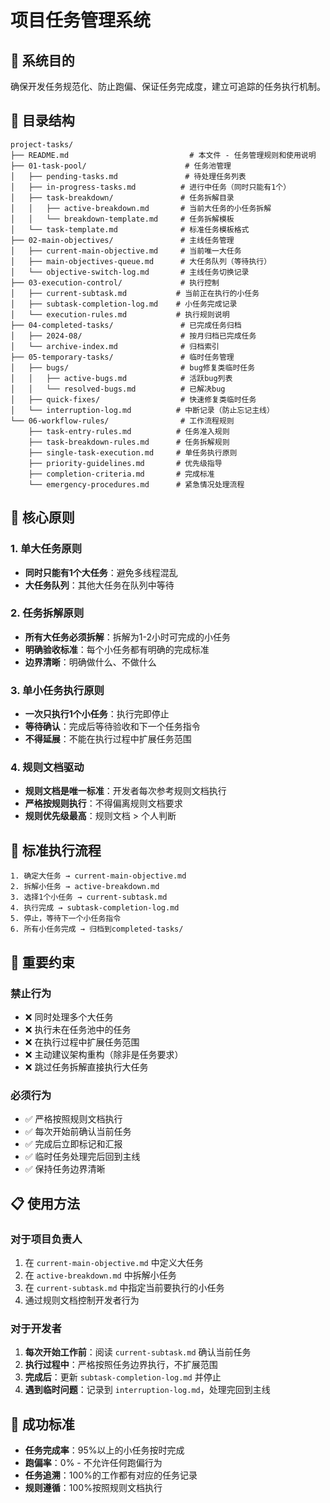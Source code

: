 # 项目任务管理系统

## 🎯 系统目的

确保开发任务规范化、防止跑偏、保证任务完成度，建立可追踪的任务执行机制。

## 📁 目录结构

```
project-tasks/
├── README.md                           # 本文件 - 任务管理规则和使用说明
├── 01-task-pool/                      # 任务池管理
│   ├── pending-tasks.md               # 待处理任务列表
│   ├── in-progress-tasks.md          # 进行中任务（同时只能有1个）
│   ├── task-breakdown/               # 任务拆解目录
│   │   ├── active-breakdown.md       # 当前大任务的小任务拆解
│   │   └── breakdown-template.md     # 任务拆解模板
│   └── task-template.md              # 标准任务模板格式
├── 02-main-objectives/               # 主线任务管理
│   ├── current-main-objective.md     # 当前唯一大任务
│   ├── main-objectives-queue.md      # 大任务队列（等待执行）
│   └── objective-switch-log.md       # 主线任务切换记录
├── 03-execution-control/             # 执行控制
│   ├── current-subtask.md           # 当前正在执行的小任务
│   ├── subtask-completion-log.md    # 小任务完成记录
│   └── execution-rules.md           # 执行规则说明
├── 04-completed-tasks/               # 已完成任务归档
│   ├── 2024-08/                      # 按月归档已完成任务
│   └── archive-index.md              # 归档索引
├── 05-temporary-tasks/               # 临时任务管理
│   ├── bugs/                         # bug修复类临时任务
│   │   ├── active-bugs.md            # 活跃bug列表
│   │   └── resolved-bugs.md          # 已解决bug
│   ├── quick-fixes/                  # 快速修复类临时任务
│   └── interruption-log.md          # 中断记录（防止忘记主线）
└── 06-workflow-rules/                # 工作流程规则
    ├── task-entry-rules.md          # 任务准入规则
    ├── task-breakdown-rules.md      # 任务拆解规则
    ├── single-task-execution.md     # 单任务执行原则
    ├── priority-guidelines.md       # 优先级指导
    ├── completion-criteria.md       # 完成标准
    └── emergency-procedures.md      # 紧急情况处理流程
```

## 🔑 核心原则

### 1. 单大任务原则
- **同时只能有1个大任务**：避免多线程混乱
- **大任务队列**：其他大任务在队列中等待

### 2. 任务拆解原则
- **所有大任务必须拆解**：拆解为1-2小时可完成的小任务
- **明确验收标准**：每个小任务都有明确的完成标准
- **边界清晰**：明确做什么、不做什么

### 3. 单小任务执行原则
- **一次只执行1个小任务**：执行完即停止
- **等待确认**：完成后等待验收和下一个任务指令
- **不得延展**：不能在执行过程中扩展任务范围

### 4. 规则文档驱动
- **规则文档是唯一标准**：开发者每次参考规则文档执行
- **严格按规则执行**：不得偏离规则文档要求
- **规则优先级最高**：规则文档 > 个人判断

## 🔄 标准执行流程

```
1. 确定大任务 → current-main-objective.md
2. 拆解小任务 → active-breakdown.md
3. 选择1个小任务 → current-subtask.md
4. 执行完成 → subtask-completion-log.md
5. 停止，等待下一个小任务指令
6. 所有小任务完成 → 归档到completed-tasks/
```

## 🚨 重要约束

### 禁止行为
- ❌ 同时处理多个大任务
- ❌ 执行未在任务池中的任务
- ❌ 在执行过程中扩展任务范围
- ❌ 主动建议架构重构（除非是任务要求）
- ❌ 跳过任务拆解直接执行大任务

### 必须行为
- ✅ 严格按照规则文档执行
- ✅ 每次开始前确认当前任务
- ✅ 完成后立即标记和汇报
- ✅ 临时任务处理完后回到主线
- ✅ 保持任务边界清晰

## 📋 使用方法

### 对于项目负责人
1. 在 `current-main-objective.md` 中定义大任务
2. 在 `active-breakdown.md` 中拆解小任务
3. 在 `current-subtask.md` 中指定当前要执行的小任务
4. 通过规则文档控制开发者行为

### 对于开发者
1. **每次开始工作前**：阅读 `current-subtask.md` 确认当前任务
2. **执行过程中**：严格按照任务边界执行，不扩展范围
3. **完成后**：更新 `subtask-completion-log.md` 并停止
4. **遇到临时问题**：记录到 `interruption-log.md`，处理完回到主线

## 🎯 成功标准

- **任务完成率**：95%以上的小任务按时完成
- **跑偏率**：0% - 不允许任何跑偏行为
- **任务追溯**：100%的工作都有对应的任务记录
- **规则遵循**：100%按照规则文档执行